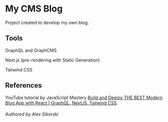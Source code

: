 # My CMS Blog

Project created to develop my own blog.

## Tools

GraphQL and GraphCMS

Next.js (pre-rendering with Static Generation)

Tailwind CSS

## References

YouTube tutorial by JavaScript Mastery [Build and Deploy THE BEST Modern Blog App with React | GraphQL, NextJS, Tailwind CSS](https://www.youtube.com/watch?v=HYv55DhgTuA).

###### Authored by Alex Sikorski